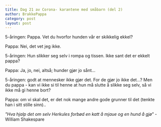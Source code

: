 ```yaml
---
title: Dag 21 av Corona- karantene med småbarn (del 2)
author: BrakkePappa
category: post
layout: post
---
```



5-åringen: 
Pappa. Vet du hvorfor hunden vår er skikkelig ekkel? 

Pappa:
Nei, det vet jeg ikke.

5-åringen: 
Hun slikker seg selv i rompa og tissen. Ikke sant det er ekkelt pappa? 

Pappa: 
Ja, jo, nei, altså; hunder gjør jo sånt...

5-åringen: godt at mennesker ikke gjør det. For de gjør jo ikke det...?
Men du pappa - kan vi ikke si til henne at hun må slutte å slikke seg selv, så vi ikke må gi henne bort? 

Pappa: om vi skal det, er det nok mange andre gode grunner til det (tenkte han i sitt stille sinn)..

*"Hva hjalp det om selv Herkules forbød en katt å mjaue og en hund å gjø"*
-William Shakespare
